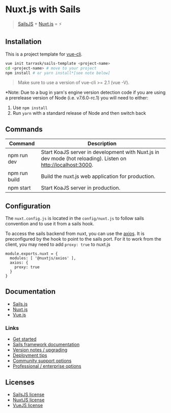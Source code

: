 # Nuxt.js with Sails

> [SailsJS](https://sailsjs.com) + [Nuxt.js](https://nuxtjs.org) = :zap:

## Installation

This is a project template for [vue-cli](https://github.com/vuejs/vue-cli).

```bash
vue init tarrask/sails-template <project-name>
cd <project-name> # move to your project
npm install # or yarn install*[see note below]
```

> Make sure to use a version of vue-cli >= 2.1 (vue -V).

*Note: Due to a bug in yarn's engine version detection code if you are
using a prerelease version of Node (i.e. v7.6.0-rc.1) you will need to either:

  1. Use `npm install`
  2. Run `yarn` with a standard release of Node and then switch back

## Commands

| Command | Description |
|---------|-------------|
| npm run dev | Start KoaJS server in development with Nuxt.js in dev mode (hot reloading). Listen on [http://localhost:3000](http://localhost:3000). |
| npm run build | Build the nuxt.js web application for production. |
| npm start | Start KoaJS server in production. |

## Configuration
The `nuxt.config.js` is located in the `config/nuxt.js` to follow sails convention and to use it from a sails hook.

To access the sails backend from nuxt, you can use the [axios](https://axios.nuxtjs.org/). It is preconfigured by the hook to point to the sails port. For it to work from the client, you may need to add `proxy: true` to nuxt.js

```
module.exports.nuxt = {
  modules: [ '@nuxtjs/axios' ],
  axios: {
    proxy: true
  }
}
```

## Documentation

- [Sails.js](https://sailsjs.com)
- [Nuxt.js](https://nuxtjs.org/guide/)
- [Vue.js](http://vuejs.org/guide/)

### Links

+ [Get started](https://sailsjs.com/get-started)
+ [Sails framework documentation](https://sailsjs.com/documentation)
+ [Version notes / upgrading](https://sailsjs.com/documentation/upgrading)
+ [Deployment tips](https://sailsjs.com/documentation/concepts/deployment)
+ [Community support options](https://sailsjs.com/support)
+ [Professional / enterprise options](https://sailsjs.com/enterprise)

## Licenses

- [SailsJS license](https://github.com/balderdashy/sails/blob/master/LICENSE.md)
- [NuxtJS license](https://github.com/nuxt/nuxt.js/blob/master/LICENSE.md)
- [VueJS license](https://github.com/vuejs/vue/blob/master/LICENSE)
